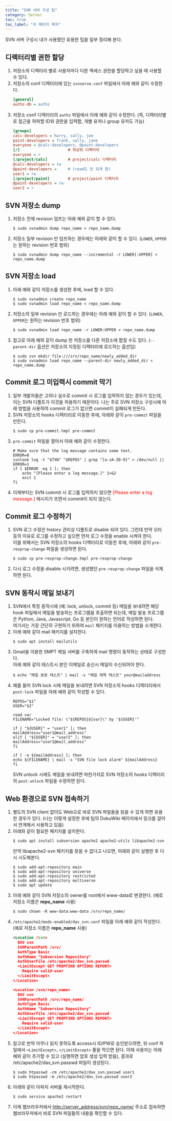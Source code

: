 ```yaml
---
title: "SVN 서버 구성 팁"
category: Server
toc: true
toc_label: "이 페이지 목차"
---
```


SVN 서버 구성시 내가 사용했던 유용한 팁을 일부 정리해 본다.

## 디렉터리별 권한 할당
1. 저장소의 디렉터리 별로 사용자마다 다른 엑세스 권한을 할당하고 싶을 때 사용할 수 있다.
1. 저장소의 conf 디렉터리에 있는 `svnserve.conf` 파일에서 아래 예와 같이 수정한다.
   ```ini
   [general]
   authz-db = authz
   ```
1. 저장소 conf 디렉터리의 `authz` 파일에서 아래 예와 같이 수정한다. (즉, 디렉터리별로 접근을 허락할 ID와 권한을 입력함, 개별 유저나 group 유저도 가능)
   ```ini
   [groups]
   calc-developers = harry, sally, joe
   paint-developers = frank, sally, jane
   everyone = @calc-developers, @paint-developers
   [/]                     # 최상위 디렉터리
   everyone = r
   [/project/calc]         # project/calc 디렉터리
   @calc-developers = rw
   @paint-developers =     # (read도 안 되게 함)
   user1 = rw
   [/project/paint]        # project/paint 디렉터리
   @paint-developers = rw
   user2 = r
   ```

## SVN 저장소 dump
1. 저장소 전체 revision 덤프는 아래 예와 같이 할 수 있다.
   ```shell
   $ sudo svnadmin dump repo_name > repo_name.dump
   ```
1. 저장소 일부 revision 만 덤프하는 경우에는 아래와 같이 할 수 있다. (`LOWER`, `UPPER`는 원하는 revision 번호 범위)
   ```shell
   $ sudo svnadmin dump repo_name --incremental -r LOWER[:UPPER] > repo_name.dump
   ```

## SVN 저장소 load
1. 아래 예와 같이 저장소를 생성한 후에, load 할 수 있다.
   ```shell
   $ sudo svnadmin create repo_name
   $ sudo svnadmin load repo_name < repo_name.dump
   ```
1. 저장소의 일부 revision 만 로드하는 경우에는 아래 예와 같이 할 수 있다. (`LOWER`, `UPPER`는 원하는 revision 번호 범위)
   ```shell
   $ sudo svnadmin load repo_name -r LOWER:UPPER < repo_name.dump
   ```
1. 참고로 아래 예와 같이 dump 한 저장소를 다른 저장소에 합칠 수도 있다. (`--parent-dir` 옵션은 저장소의 지정된 디렉터리에 로드하는 옵션임)
   ```shell
   $ sudo svn mkdir file:///srv/repo_name/newly_added_dir
   $ sudo svnadmin load repo_name --parent-dir newly_added_dir < repo_name.dump
   ```

## Commit 로그 미입력시 commit 막기
1. 일부 개발자들은 고의나 실수로 commit 시 로그를 입력하지 않는 경우가 있는데, 이는 SVN 디폴트가 이것을 허용하기 때문이다. 나는 주로 SVN 저장소 구성시에 아래 방법을 사용하여 commit 로그가 없으면 commit이 실패되게 만든다.
1. SVN 저장소의 hooks 디렉터리로 이동한 후에, 아래와 같이 `pre-commit` 파일을 만든다.
   ```shell
   $ sudo cp pre-commit.tmpl pre-commit
   ```
1. `pre-commit` 파일을 열어서 아래 예와 같이 수정한다.
   ```shell
   # Make sure that the log message contains some text.
   ERROR=0
   svnlook log -t "$TXN" "$REPOS" | grep "[a-zA-Z0-9]" > /dev/null || ERROR=1
   if [ $ERROR -eq 1 ]; then
       echo "[Please enter a log message.]" 1>&2
       exit 1
   fi
   ```
1. 이제부터는 SVN commit 시 로그를 입력하지 않으면 <font color=red>[Please enter a log message.]</font> 메시지가 뜨면서 commit이 되지 않는다.

## Commit 로그 수정하기
1. SVN 로그 수정은 history 관리상 디폴트로 disable 되어 있다. 그런데 만약 오타 등의 이유로 로그를 수정하고 싶으면 먼저 로그 수정을 enable 시켜야 한다.  
이를 위해서는 SVN 저장소의 hooks 디렉터리로 이동한 후에, 아래와 같이 `pre-revprop-change` 파일을 생성하면 된다.
   ```shell
   $ sudo cp pre-revprop-change.tmpl pre-revprop-change
   ```
1. 다시 로그 수정을 disable 시키려면, 생성했던 `pre-revprop-change` 파일을 삭제하면 된다.

## SVN 동작시 메일 보내기
1. SVN에서 특정 동작시에 (예: lock, unlock, commit 등) 메일을 보내려면 해당 hook 파일에서 메일을 발송하는 프로그램을 호출하면 되는데, 메일 발송 프로그램은 Python, Java, Javascript, Go 등 본인이 원하는 언어로 작성하면 된다.  
여기서는 가장 간단히 구현하기 위하여 `mail` 패키지를 이용하는 방법을 소개한다.
1. 아래 예와 같이 mail 패키지를 설치한다.
   ```shell
   $ sudo apt install mailutils
   ```
1. Gmail을 이용한 SMPT 메일 서버를 구축하여 mail 명령이 동작하는 상태로 구성한다.  
아래 예와 같이 테스트시 본인 이메일로 송신시 메일이 수신되어야 한다.
   ```shell
   $ echo "메일 본문 테스트" | mail -s "메일 제목 테스트" your@mailaddress
   ```
1. 예를 들어 SVN lock 시에 메일을 보내려면 SVN 저장소의 hooks 디렉터리에서 `post-lock` 파일을 아래 예와 같이 작성할 수 있다.
   ```shell
   REPOS="$1"
   USER="$2"

   read var
   FILENAME="Locked file: \"${REPOS}${var}\" by '${USER}'"

   if [ "${USER}" = "user1" ]; then
   mailAddress="user1@mail_address"
   elif [ "${USER}" = "user2" ]; then
   mailAddress="user1@mail_address"
   fi

   if [ -n ${mailAddress} ]; then
   echo ${FILENAME} | mail -s "SVN file lock alarm" ${mailAddress}
   fi
   ```
   SVN unlock 시에도 메일을 보내려면 마찬가지로 SVN 저장소의 hooks 디렉터리의 `post-unlock` 파일을 수정하면 된다. 

## Web 환경으로 SVN 접속하기
1. 별도의 SVN client 없이도 Web으로 바로 SVN 파일들을 읽을 수 있게 하면 유용한 경우가 있다. (나는 이렇게 설정한 후에 팀의 DokuWiki 페이지에서 링크를 걸어서 연계해서 사용하고 있음)
1. 아래와 같이 필요한 패키지를 설치한다.
   ```shell
   $ sudo apt install subversion apache2 apache2-utils libapache2-svn
   ```
   만약 libapache2-svn 패키지를 찾을 수 없다고 나오면, 아래와 같이 실행한 후 다시 시도해본다.
   ```shell
   $ sudo add-apt-repository main
   $ sudo add-apt-repository universe
   $ sudo add-apt-repository restricted
   $ sudo add-apt-repository multiverse
   $ sudo apt update
   ```
1. 아래 예와 같이 SVN 저장소의 owner를 root에서 www-data로 변경한다. (예로 저장소 이름은 **repo_name** 사용)
   ```shell
   $ sudo chown -R www-data:www-data /srv/repo_name/
   ```
1. `/etc/apache2/mods-enabled/dav_svn.conf` 파일을 아래 예와 같이 작성한다. (예로 저장소 이름은 **repo_name** 사용)
   ```xml
   <Location /svn>
     DAV svn
     SVNParentPath /srv/
     AuthType Basic
     AuthName "Subversion Repository"
     AuthUserFile /etc/apache2/dav_svn.passwd
     <LimitExcept GET PROPFIND OPTIONS REPORT>
       Require valid-user
     </LimitExcept>
   </Location>

   <Location /svn/repo_name>
     DAV svn
     SVNParentPath /srv/repo_name/
     AuthType Basic
     AuthName "Subversion Repository"
     AuthUserFile /etc/apache2/dav_svn.passwd
     <LimitExcept GET PROPFIND OPTIONS REPORT>
       Require valid-user
     </LimitExcept>
   </Location>
   ```
1. 참고로 만약 아무나 읽지 못하도록 access시 ID/PW로 승인받으려면, 위 conf 파일에서 `<LimitExcept>`, `</LimitExcept>` 줄을 막으면 된다. 이때 사용자는 아래 예와 같이 추가할 수 있고 (실행하면 암호 생성 입력 받음), 결과로 /etc/apache2/dav_svn.passwd 파일이 생성된다.
   ```shell
   $ sudo htpasswd -cm /etc/apache2/dav_svn.passwd user1
   $ sudo htpasswd -m /etc/apache2/dav_svn.passwd user2
   ```
1. 아래와 같이 아파치 서버를 재시작한다.
   ```shell
   $ sudo service apache2 restart
   ```
1. 이제 웹브라우저에서 [http://server_address/svn/repo_name/](http://server_address/svn/repo_name/) 주소로 접속하면 웹브라우저에서 바로 SVN 파일들의 내용을 확인할 수 있다.
